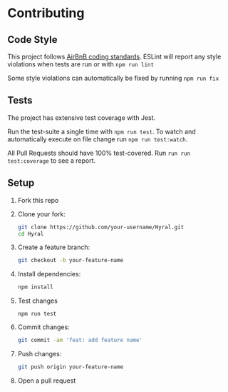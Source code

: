 # Contributing

## Code Style

This project follows [AirBnB coding standards]. ESLint will report any style violations when tests are run or 
with `npm run lint`

Some style violations can automatically be fixed by running `npm run fix`

## Tests

The project has extensive test coverage with Jest.

Run the test-suite a single time with `npm run test`. To watch and automatically execute on file change 
run `npm run test:watch`. 

All Pull Requests should have 100% test-covered. Run `run run test:coverage` to see a report.

## Setup

1. Fork this repo

1. Clone your fork:

    ```bash
    git clone https://github.com/your-username/Hyral.git
    cd Hyral
    ```

1. Create a feature branch:

    ```bash
    git checkout -b your-feature-name
    ```

1. Install dependencies:

    ```bash
    npm install
    ```

1. Test changes

    ```
    npm run test
    ```

1. Commit changes:

    ```bash
    git commit -am 'feat: add feature name'
    ```

1. Push changes:

    ```bash
    git push origin your-feature-name
    ```

1. Open a pull request

[AirBnb coding standards]: https://github.com/airbnb/javascript